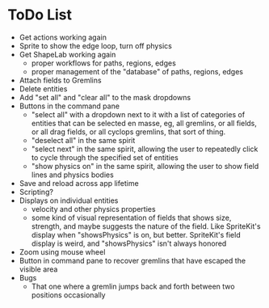 #  ToDo List

- Get actions working again
- Sprite to show the edge loop, turn off physics
- Get ShapeLab working again
    - proper workflows for paths, regions, edges
    - proper management of the "database" of paths, regions, edges
- Attach fields to Gremlins
- Delete entities
- Add "set all" and "clear all" to the mask dropdowns
- Buttons in the command pane
    - "select all" with a dropdown next to it with a list of categories of entities
    that can be selected en masse, eg, all gremlins, or all fields, or all drag fields, or all cyclops gremlins, that
    sort of thing.
    - "deselect all" in the same spirit
    - "select next" in the same spirit, allowing the user to repeatedly click to cycle through the specified
    set of entities  
    - "show physics on" in the same spirit, allowing the user to show field lines and physics bodies
- Save and reload across app lifetime
- Scripting?
- Displays on individual entities
    - velocity and other physics properties
    - some kind of visual representation of fields that shows size, strength, and maybe suggests the nature of
    the field. Like SpriteKit's display when "showsPhysics" is on, but better. SpriteKit's field display is weird, and
    "showsPhysics" isn't always honored
- Zoom using mouse wheel
- Button in command pane to recover gremlins that have escaped the visible area
- Bugs
    - That one where a gremlin jumps back and forth between two positions occasionally
